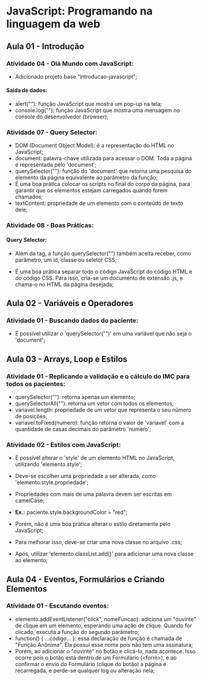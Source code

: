 # JavaScript: Programando na linguagem da web

## Aula 01 - Introdução

### Atividade 04 - Olá Mundo com JavaScript:

- Adicionado projeto base "introducao-javascript";

#### Saída de dados:

- alert(""): função JavaScript que mostra um pop-up na tela;
- console.log(""): função JavaScript que mostra uma mensagem no console do desenvolvedor (browser);

### Atividade 07 - Query Selector:

- DOM (Document Object Model): é a representação do HTML no JavaScript;
- document: palavra-chave utilizada para acessar o DOM. Toda a página é representada pelo 'document';
- querySelector(""): função do 'document' que retorna uma pesquisa do elemento da página equivalente ao parâmetro da função;
- É uma boa prática colocar os scripts no final do corpo da página, para garantir que os elementos estejam carregados quando forem chamados;
- textContent: propriedade de um elemento com o conteúdo de texto dele;

### Atividade 08 - Boas Práticas:

#### Query Selector:

- Além da tag, a função querySelector("") também aceita receber, como parâmetro, um id, classe ou seletor CSS;

- É uma boa prática separar todo o código JavaScript do código HTML e do código CSS. Para isso, cria-se um documento de extensão .js, e chama-o no HTML da página desejada;


## Aula 02 - Variáveis e Operadores

### Atividade 01 - Buscando dados do paciente:

- É possível utilizar o 'querySelector("")' em uma variável que não seja o 'document';


## Aula 03 - Arrays, Loop e Estilos

### Atividade 01 - Replicando a validação e o cálculo do IMC para todos os pacientes:

- querySelector(""): retorna apenas um elemento;
- querySelectorAll(""): retorna um vetor com todos os elementos;
- variavel.length: propriedade de um vetor que representa o seu número de posições;
- variavel.toFixed(numero): função retorna o valor de 'variavel' com a quantidade de casas decimais do parâmetro 'numero';

### Atividade 02 - Estilos com JavaScript:

- É possível alterar o 'style' de um elemento HTML no JavaScript, utilizando 'elemento.style';
- Deve-se escolher uma propriedade a ser alterada, como 'elemento.style.propriedade';
- Propriedades com mais de uma palavra devem ser escritas em camelCase;
- **Ex.:** paciente.style.backgroundColor = "red";

- Porém, não é uma boa prática alterar o estilo diretamente pelo JavaScript;
- Para melhorar isso, deve-se criar uma nova classe no arquivo .css;
- Após, utilizar 'elemento.classList.add()' para adicionar uma nova classe ao elemento;


## Aula 04 - Eventos, Formulários e Criando Elementos

### Atividade 01 - Escutando eventos:

- elemento.addEventListener("click", nomeFuncao): adiciona um "ouvinte" de clique em um elemento, esperando uma ação de clique. Quando for clicado, executa a função do segundo parâmetro;
- function() { ...código... }: essa declaração de função é chamada de "Função Anônima". Ela possui esse nome pois não tem uma assinatura;
- Porém, ao adicionar o "ouvinte" no botão e clicá-lo, nada acontece. Isso ocorre pois o botão está dentro de um Formulário (&lt;form&gt;), e ao confirmar o envio do Formulário (clique do botão) a página é recarregada, e perde-se qualquer log ou alteração nela;
